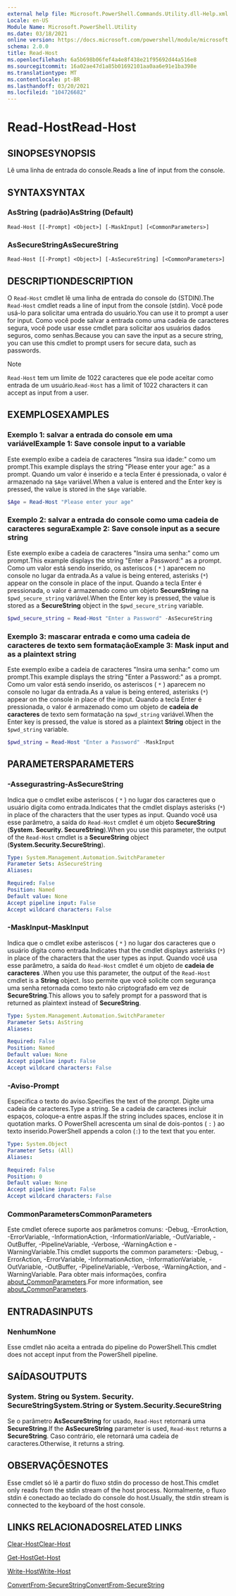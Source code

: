 ```yaml
---
external help file: Microsoft.PowerShell.Commands.Utility.dll-Help.xml
Locale: en-US
Module Name: Microsoft.PowerShell.Utility
ms.date: 03/18/2021
online version: https://docs.microsoft.com/powershell/module/microsoft.powershell.utility/read-host?view=powershell-7.2&WT.mc_id=ps-gethelp
schema: 2.0.0
title: Read-Host
ms.openlocfilehash: 6a5b698b06fef4a4e8f438e21f95692d44a516e8
ms.sourcegitcommit: 16a02ae47d1a85b01692101aa0aa6e91e1ba398e
ms.translationtype: MT
ms.contentlocale: pt-BR
ms.lasthandoff: 03/20/2021
ms.locfileid: "104726682"
---
```

# <span data-ttu-id="01111-102">Read-Host</span><span class="sxs-lookup"><span data-stu-id="01111-102">Read-Host</span></span>

## <span data-ttu-id="01111-103">SINOPSE</span><span class="sxs-lookup"><span data-stu-id="01111-103">SYNOPSIS</span></span>
<span data-ttu-id="01111-104">Lê uma linha de entrada do console.</span><span class="sxs-lookup"><span data-stu-id="01111-104">Reads a line of input from the console.</span></span>

## <span data-ttu-id="01111-105">SYNTAX</span><span class="sxs-lookup"><span data-stu-id="01111-105">SYNTAX</span></span>

### <span data-ttu-id="01111-106">AsString (padrão)</span><span class="sxs-lookup"><span data-stu-id="01111-106">AsString (Default)</span></span>

```
Read-Host [[-Prompt] <Object>] [-MaskInput] [<CommonParameters>]
```

### <span data-ttu-id="01111-107">AsSecureString</span><span class="sxs-lookup"><span data-stu-id="01111-107">AsSecureString</span></span>

```
Read-Host [[-Prompt] <Object>] [-AsSecureString] [<CommonParameters>]
```

## <span data-ttu-id="01111-108">DESCRIPTION</span><span class="sxs-lookup"><span data-stu-id="01111-108">DESCRIPTION</span></span>

<span data-ttu-id="01111-109">O `Read-Host` cmdlet lê uma linha de entrada do console do (STDIN).</span><span class="sxs-lookup"><span data-stu-id="01111-109">The `Read-Host` cmdlet reads a line of input from the console (stdin).</span></span> <span data-ttu-id="01111-110">Você pode usá-lo para solicitar uma entrada do usuário.</span><span class="sxs-lookup"><span data-stu-id="01111-110">You can use it to prompt a user for input.</span></span> <span data-ttu-id="01111-111">Como você pode salvar a entrada como uma cadeia de caracteres segura, você pode usar esse cmdlet para solicitar aos usuários dados seguros, como senhas.</span><span class="sxs-lookup"><span data-stu-id="01111-111">Because you can save the input as a secure string, you can use this cmdlet to prompt users for secure data, such as passwords.</span></span>

> [!NOTE]
> <span data-ttu-id="01111-112">`Read-Host` tem um limite de 1022 caracteres que ele pode aceitar como entrada de um usuário.</span><span class="sxs-lookup"><span data-stu-id="01111-112">`Read-Host` has a limit of 1022 characters it can accept as input from a user.</span></span>

## <span data-ttu-id="01111-113">EXEMPLOS</span><span class="sxs-lookup"><span data-stu-id="01111-113">EXAMPLES</span></span>

### <span data-ttu-id="01111-114">Exemplo 1: salvar a entrada do console em uma variável</span><span class="sxs-lookup"><span data-stu-id="01111-114">Example 1: Save console input to a variable</span></span>

<span data-ttu-id="01111-115">Este exemplo exibe a cadeia de caracteres "Insira sua idade:" como um prompt.</span><span class="sxs-lookup"><span data-stu-id="01111-115">This example displays the string "Please enter your age:" as a prompt.</span></span> <span data-ttu-id="01111-116">Quando um valor é inserido e a tecla Enter é pressionada, o valor é armazenado na `$Age` variável.</span><span class="sxs-lookup"><span data-stu-id="01111-116">When a value is entered and the Enter key is pressed, the value is stored in the `$Age` variable.</span></span>

```powershell
$Age = Read-Host "Please enter your age"
```

### <span data-ttu-id="01111-117">Exemplo 2: salvar a entrada do console como uma cadeia de caracteres segura</span><span class="sxs-lookup"><span data-stu-id="01111-117">Example 2: Save console input as a secure string</span></span>

<span data-ttu-id="01111-118">Este exemplo exibe a cadeia de caracteres "Insira uma senha:" como um prompt.</span><span class="sxs-lookup"><span data-stu-id="01111-118">This example displays the string "Enter a Password:" as a prompt.</span></span> <span data-ttu-id="01111-119">Como um valor está sendo inserido, os asteriscos ( `*` ) aparecem no console no lugar da entrada.</span><span class="sxs-lookup"><span data-stu-id="01111-119">As a value is being entered, asterisks (`*`) appear on the console in place of the input.</span></span> <span data-ttu-id="01111-120">Quando a tecla Enter é pressionada, o valor é armazenado como um objeto **SecureString** na `$pwd_secure_string` variável.</span><span class="sxs-lookup"><span data-stu-id="01111-120">When the Enter key is pressed, the value is stored as a **SecureString** object in the `$pwd_secure_string` variable.</span></span>

```powershell
$pwd_secure_string = Read-Host "Enter a Password" -AsSecureString
```

### <span data-ttu-id="01111-121">Exemplo 3: mascarar entrada e como uma cadeia de caracteres de texto sem formatação</span><span class="sxs-lookup"><span data-stu-id="01111-121">Example 3: Mask input and as a plaintext string</span></span>

<span data-ttu-id="01111-122">Este exemplo exibe a cadeia de caracteres "Insira uma senha:" como um prompt.</span><span class="sxs-lookup"><span data-stu-id="01111-122">This example displays the string "Enter a Password:" as a prompt.</span></span> <span data-ttu-id="01111-123">Como um valor está sendo inserido, os asteriscos ( `*` ) aparecem no console no lugar da entrada.</span><span class="sxs-lookup"><span data-stu-id="01111-123">As a value is being entered, asterisks (`*`) appear on the console in place of the input.</span></span> <span data-ttu-id="01111-124">Quando a tecla Enter é pressionada, o valor é armazenado como um objeto de **cadeia de caracteres** de texto sem formatação na `$pwd_string` variável.</span><span class="sxs-lookup"><span data-stu-id="01111-124">When the Enter key is pressed, the value is stored as a plaintext **String** object in the `$pwd_string` variable.</span></span>

```powershell
$pwd_string = Read-Host "Enter a Password" -MaskInput
```

## <span data-ttu-id="01111-125">PARAMETERS</span><span class="sxs-lookup"><span data-stu-id="01111-125">PARAMETERS</span></span>

### <span data-ttu-id="01111-126">-Assegurastring</span><span class="sxs-lookup"><span data-stu-id="01111-126">-AsSecureString</span></span>

<span data-ttu-id="01111-127">Indica que o cmdlet exibe asteriscos ( `*` ) no lugar dos caracteres que o usuário digita como entrada.</span><span class="sxs-lookup"><span data-stu-id="01111-127">Indicates that the cmdlet displays asterisks (`*`) in place of the characters that the user types as input.</span></span> <span data-ttu-id="01111-128">Quando você usa esse parâmetro, a saída do `Read-Host` cmdlet é um objeto **SecureString** (**System. Security. SecureString**).</span><span class="sxs-lookup"><span data-stu-id="01111-128">When you use this parameter, the output of the `Read-Host` cmdlet is a **SecureString** object (**System.Security.SecureString**).</span></span>

```yaml
Type: System.Management.Automation.SwitchParameter
Parameter Sets: AsSecureString
Aliases:

Required: False
Position: Named
Default value: None
Accept pipeline input: False
Accept wildcard characters: False
```

### <span data-ttu-id="01111-129">-MaskInput</span><span class="sxs-lookup"><span data-stu-id="01111-129">-MaskInput</span></span>

<span data-ttu-id="01111-130">Indica que o cmdlet exibe asteriscos ( `*` ) no lugar dos caracteres que o usuário digita como entrada.</span><span class="sxs-lookup"><span data-stu-id="01111-130">Indicates that the cmdlet displays asterisks (`*`) in place of the characters that the user types as input.</span></span> <span data-ttu-id="01111-131">Quando você usa esse parâmetro, a saída do `Read-Host` cmdlet é um objeto de **cadeia de caracteres** .</span><span class="sxs-lookup"><span data-stu-id="01111-131">When you use this parameter, the output of the `Read-Host` cmdlet is a **String** object.</span></span>
<span data-ttu-id="01111-132">Isso permite que você solicite com segurança uma senha retornada como texto não criptografado em vez de **SecureString**.</span><span class="sxs-lookup"><span data-stu-id="01111-132">This allows you to safely prompt for a password that is returned as plaintext instead of **SecureString**.</span></span>

```yaml
Type: System.Management.Automation.SwitchParameter
Parameter Sets: AsString
Aliases:

Required: False
Position: Named
Default value: None
Accept pipeline input: False
Accept wildcard characters: False
```

### <span data-ttu-id="01111-133">-Aviso</span><span class="sxs-lookup"><span data-stu-id="01111-133">-Prompt</span></span>

<span data-ttu-id="01111-134">Especifica o texto do aviso.</span><span class="sxs-lookup"><span data-stu-id="01111-134">Specifies the text of the prompt.</span></span> <span data-ttu-id="01111-135">Digite uma cadeia de caracteres.</span><span class="sxs-lookup"><span data-stu-id="01111-135">Type a string.</span></span> <span data-ttu-id="01111-136">Se a cadeia de caracteres incluir espaços, coloque-a entre aspas.</span><span class="sxs-lookup"><span data-stu-id="01111-136">If the string includes spaces, enclose it in quotation marks.</span></span> <span data-ttu-id="01111-137">O PowerShell acrescenta um sinal de dois-pontos ( `:` ) ao texto inserido.</span><span class="sxs-lookup"><span data-stu-id="01111-137">PowerShell appends a colon (`:`) to the text that you enter.</span></span>

```yaml
Type: System.Object
Parameter Sets: (All)
Aliases:

Required: False
Position: 0
Default value: None
Accept pipeline input: False
Accept wildcard characters: False
```

### <span data-ttu-id="01111-138">CommonParameters</span><span class="sxs-lookup"><span data-stu-id="01111-138">CommonParameters</span></span>

<span data-ttu-id="01111-139">Este cmdlet oferece suporte aos parâmetros comuns: -Debug, -ErrorAction, -ErrorVariable, -InformationAction, -InformationVariable, -OutVariable, -OutBuffer, -PipelineVariable, -Verbose, -WarningAction e -WarningVariable.</span><span class="sxs-lookup"><span data-stu-id="01111-139">This cmdlet supports the common parameters: -Debug, -ErrorAction, -ErrorVariable, -InformationAction, -InformationVariable, -OutVariable, -OutBuffer, -PipelineVariable, -Verbose, -WarningAction, and -WarningVariable.</span></span> <span data-ttu-id="01111-140">Para obter mais informações, confira [about_CommonParameters](https://go.microsoft.com/fwlink/?LinkID=113216).</span><span class="sxs-lookup"><span data-stu-id="01111-140">For more information, see [about_CommonParameters](https://go.microsoft.com/fwlink/?LinkID=113216).</span></span>

## <span data-ttu-id="01111-141">ENTRADAS</span><span class="sxs-lookup"><span data-stu-id="01111-141">INPUTS</span></span>

### <span data-ttu-id="01111-142">Nenhum</span><span class="sxs-lookup"><span data-stu-id="01111-142">None</span></span>

<span data-ttu-id="01111-143">Esse cmdlet não aceita a entrada do pipeline do PowerShell.</span><span class="sxs-lookup"><span data-stu-id="01111-143">This cmdlet does not accept input from the PowerShell pipeline.</span></span>

## <span data-ttu-id="01111-144">SAÍDAS</span><span class="sxs-lookup"><span data-stu-id="01111-144">OUTPUTS</span></span>

### <span data-ttu-id="01111-145">System. String ou System. Security. SecureString</span><span class="sxs-lookup"><span data-stu-id="01111-145">System.String or System.Security.SecureString</span></span>

<span data-ttu-id="01111-146">Se o parâmetro **AsSecureString** for usado, `Read-Host` retornará uma **SecureString**.</span><span class="sxs-lookup"><span data-stu-id="01111-146">If the **AsSecureString** parameter is used, `Read-Host` returns a **SecureString**.</span></span> <span data-ttu-id="01111-147">Caso contrário, ele retornará uma cadeia de caracteres.</span><span class="sxs-lookup"><span data-stu-id="01111-147">Otherwise, it returns a string.</span></span>

## <span data-ttu-id="01111-148">OBSERVAÇÕES</span><span class="sxs-lookup"><span data-stu-id="01111-148">NOTES</span></span>

<span data-ttu-id="01111-149">Esse cmdlet só lê a partir do fluxo stdin do processo de host.</span><span class="sxs-lookup"><span data-stu-id="01111-149">This cmdlet only reads from the stdin stream of the host process.</span></span> <span data-ttu-id="01111-150">Normalmente, o fluxo stdin é conectado ao teclado do console do host.</span><span class="sxs-lookup"><span data-stu-id="01111-150">Usually, the stdin stream is connected to the keyboard of the host console.</span></span>

## <span data-ttu-id="01111-151">LINKS RELACIONADOS</span><span class="sxs-lookup"><span data-stu-id="01111-151">RELATED LINKS</span></span>

[<span data-ttu-id="01111-152">Clear-Host</span><span class="sxs-lookup"><span data-stu-id="01111-152">Clear-Host</span></span>](../microsoft.powershell.core/clear-host.md)

[<span data-ttu-id="01111-153">Get-Host</span><span class="sxs-lookup"><span data-stu-id="01111-153">Get-Host</span></span>](Get-Host.md)

[<span data-ttu-id="01111-154">Write-Host</span><span class="sxs-lookup"><span data-stu-id="01111-154">Write-Host</span></span>](Write-Host.md)

[<span data-ttu-id="01111-155">ConvertFrom-SecureString</span><span class="sxs-lookup"><span data-stu-id="01111-155">ConvertFrom-SecureString</span></span>](../Microsoft.PowerShell.Security/ConvertFrom-SecureString.md)
